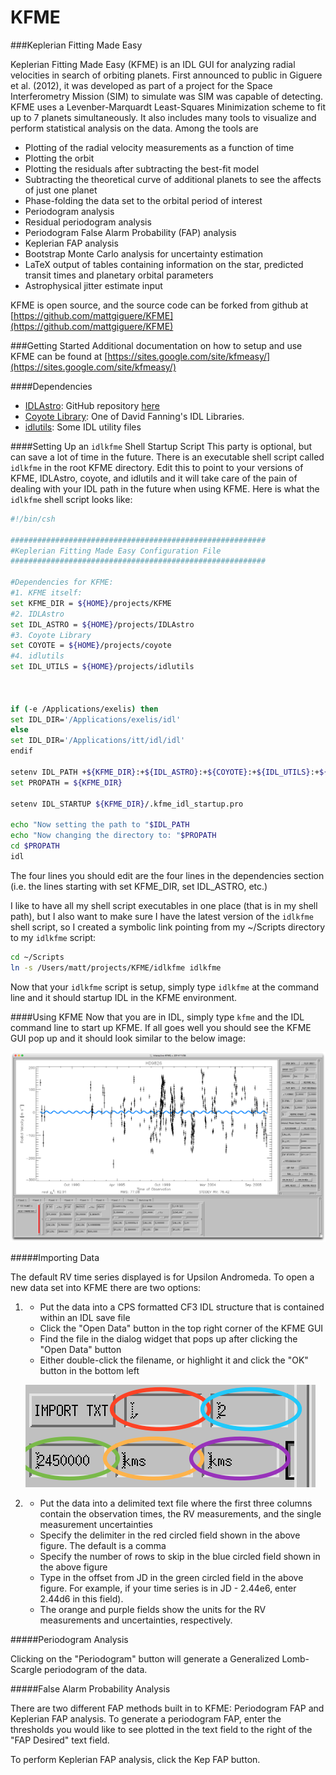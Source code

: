 KFME
====

###Keplerian Fitting Made Easy

Keplerian Fitting Made Easy (KFME) is an IDL GUI for analyzing radial velocities in search of orbiting planets. First announced to public in Giguere et al. (2012), it was developed as part of a project for the Space Interferometry Mission (SIM) to simulate was SIM was capable of detecting. KFME uses a Levenber-Marquardt Least-Squares Minimization scheme to fit up to 7 planets simultaneously. It also includes many tools to visualize and perform statistical analysis on the data. Among the tools are
- Plotting of the radial velocity measurements as a function of time
- Plotting the orbit
- Plotting the residuals after subtracting the best-fit model
- Subtracting the theoretical curve of additional planets to see the affects of just one planet
- Phase-folding the data set to the orbital period of interest
- Periodogram analysis
- Residual periodogram analysis
- Periodogram False Alarm Probability (FAP) analysis
- Keplerian FAP analysis
- Bootstrap Monte Carlo analysis for uncertainty estimation
- LaTeX output of tables containing information on the star, predicted transit times and planetary orbital parameters
- Astrophysical jitter estimate input

KFME is open source, and the source code can be forked from github at
[https://github.com/mattgiguere/KFME](https://github.com/mattgiguere/KFME)

###Getting Started
Additional documentation on how to setup and use KFME can be found at
[https://sites.google.com/site/kfmeasy/](https://sites.google.com/site/kfmeasy/)

####Dependencies
- [IDLAstro](http://idlastro.gsfc.nasa.gov): GitHub repository [here](https://github.com/wlandsman/IDLAstro)
- [Coyote Library](http://www.idlcoyote.com/documents/programs.php#COYOTE_LIBRARY_DOWNLOAD): One of David Fanning's IDL Libraries.
- [idlutils](https://github.com/mattgiguere/idlutils): Some IDL utility files

####Setting Up an `idlkfme` Shell Startup Script
This party is optional, but can save a lot of time in the future. There is an executable shell script called `idlkfme` in the root KFME directory. Edit this to point to your versions of KFME, IDLAstro, coyote, and idlutils and it will take care of the pain of dealing with your IDL path in the future when using KFME. Here is what the `idlkfme` shell script looks like:

```sh
#!/bin/csh

#########################################################
#Keplerian Fitting Made Easy Configuration File
#########################################################

#Dependencies for KFME:
#1. KFME itself:
set KFME_DIR = ${HOME}/projects/KFME
#2. IDLAstro
set IDL_ASTRO = ${HOME}/projects/IDLAstro
#3. Coyote Library
set COYOTE = ${HOME}/projects/coyote
#4. idlutils
set IDL_UTILS = ${HOME}/projects/idlutils



if (-e /Applications/exelis) then
set IDL_DIR='/Applications/exelis/idl'
else
set IDL_DIR='/Applications/itt/idl/idl'
endif

setenv IDL_PATH +${KFME_DIR}:+${IDL_ASTRO}:+${COYOTE}:+${IDL_UTILS}:+${IDL_DIR}/lib
set PROPATH = ${KFME_DIR}

setenv IDL_STARTUP ${KFME_DIR}/.kfme_idl_startup.pro

echo "Now setting the path to "$IDL_PATH
echo "Now changing the directory to: "$PROPATH
cd $PROPATH
idl
````

The four lines you should edit are the four lines in the dependencies section (i.e. the lines starting with set KFME_DIR, set IDL_ASTRO, etc.)


I like to have all my shell script executables in one place (that is in my shell path), but I also want to make sure I have the latest version of the `idlkfme` shell script, so I created a symbolic link pointing from my ~/Scripts directory to my `idlkfme` script:

```sh
cd ~/Scripts
ln -s /Users/matt/projects/KFME/idlkfme idlkfme
```

Now that your `idlkfme` script is setup, simply type `idlkfme` at the command line and it should startup IDL in the KFME environment.

####Using KFME
Now that you are in IDL, simply type `kfme` and the IDL command line to start up KFME. If all goes well you should see the KFME GUI pop up  and it should look similar to the below image:

![KFME Startup GUI](https://github.com/mattgiguere/KFME/blob/master/images/KFME_Startup.png)

#####Importing Data

The default RV time series displayed is for Upsilon Andromeda. To open a new data set into KFME there are two options:

1. - Put the data into a CPS formatted CF3 IDL structure that is contained within an IDL save file
   - Click the "Open Data" button in the top right corner of the KFME GUI
   - Find the file in the dialog widget that pops up after clicking the "Open Data" button
   - Either double-click the filename, or highlight it and click the "OK" button in the bottom left

   ![KFME Import Data](https://github.com/mattgiguere/KFME/blob/master/images/KFME_Data_Import.png)


2. - Put the data into a delimited text file where the first three columns contain the observation times, the RV measurements, and the single measurement uncertainties
   - Specify the delimiter in the red circled field shown in the above figure. The default is a comma
   - Specify the number of rows to skip in the blue circled field shown in the above figure
   - Type in the offset from JD in the green circled field in the above figure. For example, if your time series is in JD - 2.44e6, enter 2.44d6 in this field).
   - The orange and purple fields show the units for the RV measurements and uncertainties, respectively.

#####Periodogram Analysis

Clicking on the "Periodogram" button will generate a Generalized Lomb-Scargle periodogram of the data.

#####False Alarm Probability Analysis

There are two different FAP methods built in to KFME: Periodogram FAP and Keplerian FAP analysis. To generate a periodogram FAP, enter the thresholds you would like to see plotted in the text field to the right of the "FAP Desired" text field.

To perform Keplerian FAP analysis, click the Kep FAP button.
